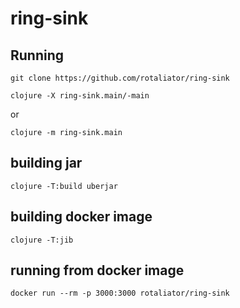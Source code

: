 # ring-sink

## Running

`git clone https://github.com/rotaliator/ring-sink`

`clojure -X ring-sink.main/-main`

or

`clojure -m ring-sink.main`

## building jar

`clojure -T:build uberjar`


## building docker image

`clojure -T:jib`

## running from docker image

`docker run --rm -p 3000:3000 rotaliator/ring-sink`
